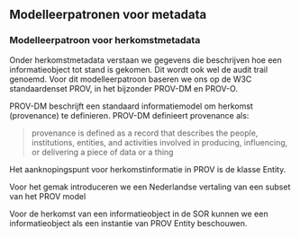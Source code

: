 ## Modelleerpatronen voor metadata

### Modelleerpatroon voor herkomstmetadata

Onder herkomstmetadata verstaan we gegevens die beschrijven hoe een informatieobject tot stand is gekomen. Dit wordt ook wel de audit trail genoemd.
Voor dit modelleerpatroon baseren we ons op de W3C standaardenset PROV, in het bijzonder PROV-DM en PROV-O.

PROV-DM beschrijft een standaard informatiemodel om herkomst (provenance) te definieren.
PROV-DM definieert provenance als:

> provenance is defined as a record that describes the people, institutions, entities, and activities involved in producing, influencing, or delivering a piece of data or a thing

Het aanknopingspunt voor herkomstinformatie in PROV is de klasse Entity.

Voor het gemak introduceren we een Nederlandse vertaling van een subset van het PROV model

Voor de herkomst van een informatieobject in de SOR kunnen we een informatieobject als een instantie van PROV Entity beschouwen.

